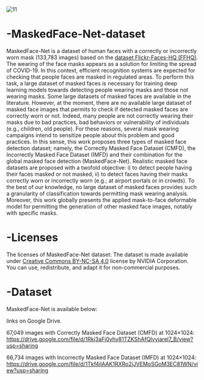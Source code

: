 ![11](https://github.com/MohammedSafaa/-MaskedFace-Net-dataset/assets/80398241/f6d56e41-8cd7-492a-ab8d-bb6ef2337398)

# -MaskedFace-Net-dataset

MaskedFace-Net is a dataset of human faces with a correctly or incorrectly worn mask (133,783 images) based on the [dataset Flickr-Faces-HQ (FFHQ)](https://github.com/NVlabs/ffhq-dataset). The wearing of the face masks appears as a solution for limiting the spread of COVID-19. In this context, efficient recognition systems are expected for checking that people faces are masked in regulated areas. To perform this task, a large dataset of masked faces is necessary for training deep learning models towards detecting people wearing masks and those not wearing masks. Some large datasets of masked faces are available in the literature. However, at the moment, there are no available large dataset of masked face images that permits to check if detected masked faces are correctly worn or not. Indeed, many people are not correctly wearing their masks due to bad practices, bad behaviors or vulnerability of individuals (e.g., children, old people). For these reasons, several mask wearing campaigns intend to sensitize people about this problem and good practices. In this sense, this work proposes three types of masked face detection dataset; namely, the Correctly Masked Face Dataset (CMFD), the Incorrectly Masked Face Dataset (IMFD) and their combination for the global masked face detection (MaskedFace-Net). Realistic masked face datasets are proposed with a twofold objective: i) to detect people having their faces masked or not masked, ii) to detect faces having their masks correctly worn or incorrectly worn (e.g.; at airport portals or in crowds). To the best of our knowledge, no large dataset of masked faces provides such a granularity of classification towards permitting mask wearing analysis. Moreover, this work globally presents the applied mask-to-face deformable model for permitting the generation of other masked face images, notably with specific masks.


# -Licenses
The licenses of MaskedFace-Net dataset: The dataset is made available under [Creative Commons BY-NC-SA 4.0](https://creativecommons.org/licenses/by-nc-sa/4.0/) license by NVIDIA Corporation. You can use, redistribute, and adapt it for non-commercial purposes.

# -Dataset
MaskedFace-Net is available below:

links on Google Drive.

67,049 images with Correctly Masked Face Dataset (CMFD) at 1024×1024: https://drive.google.com/file/d/1Rkj3aFj0vhv81TZKShAfQlvyjarel7_B/view?usp=sharing  

66,734 images with Incorrectly Masked Face Dataset (IMFD) at 1024×1024: https://drive.google.com/file/d/1Tkf4ilAAK1RXRo2jJVEMoSGoM3EC81WN/view?usp=sharing  

